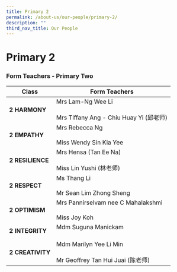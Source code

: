 ```yaml
---
title: Primary 2
permalink: /about-us/our-people/primary-2/
description: ""
third_nav_title: Our People
---
```

# **Primary 2**

### Form Teachers - Primary Two

| **Class**   	| Form Teachers 	|
|---	  |---	|
| **2 HARMONY** 	| Mrs Lam-Ng Wee Li<br>     <br>Mrs Tiffany Ang - Chiu Huay Yi (邱老师) 	|
| **2 EMPATHY** 	| Mrs Rebecca Ng<br>  <br>Miss Wendy Sin Kia Yee  |
| **2 RESILIENCE** 	| Mrs Hensa&nbsp;(Tan Ee Na)<br>     <br>Miss Lin Yushi (林老师) 	|
| **2 RESPECT** 	| Ms Thang Li<br> <br>Mr Sean Lim Zhong Sheng |
| **2 OPTIMISM** 	| Mrs Pannirselvam nee C Mahalakshmi<br>     <br>Miss Joy Koh 	|
| **2 INTEGRITY** 	| Mdm Suguna Manickam<br>  <br>	|
| **2 CREATIVITY** 	| Mdm Marilyn Yee Li Min<br>     <br>Mr Geoffrey Tan Hui Juai (陈老师)	|